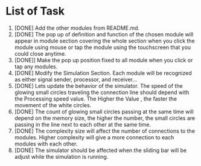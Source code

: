 # List of Task
1. [DONE] Add the other modules from README.md.
2. [DONE] The pop up of definition and function of the chosen module will appear in module section covering the whole section when you click the module using mouse or tap the module using the touchscreen that you could close anytime.
4. [DONE]] Make the pop up position fixed to all module when you click or tap any modules.
5. [DONE] Modify the Simulation Section. Each module will be recognized as either signal sender, processor, and receiver...
6. [DONE] Lets update the behavior of the simulator. The speed of the glowing small circles traveling the connection line should depend with the Processing speed value. The Higher the Value , the faster the movement of the white circles.
7. [DONE] The count of glowing small circles passing at the same time will depend on the memory size, the higher the number, the small circles are passing in the line next to each other at the same time.
8. [DONE] The complexity size will affect the number of connections to the modules. Higher complexity will give a more connection to each modules with each other.
9. [DONE] The simulator should be affected when the sliding bar will be adjust while the simulation is running.